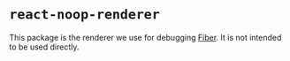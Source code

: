 # `react-noop-renderer`

This package is the renderer we use for debugging [Fiber](https://github.com/facebook/react/issues/6170).
It is not intended to be used directly.
